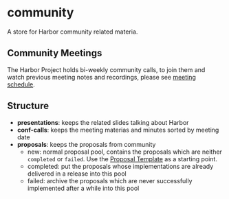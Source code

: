 # community

A store for Harbor community related materia.

## Community Meetings

The Harbor Project holds bi-weekly community calls, to join them and watch previous meeting notes and recordings, please see [meeting schedule](MEETING_SCHEDULE.md).

## Structure

* **presentations**: keeps the related slides talking about Harbor
* **conf-calls**: keeps the meeting materias and minutes sorted by meeting date
* **proposals**: keeps the proposals from community
  * new: normal proposal pool, contains the proposals which are neither `completed` or `failed`. Use the [Proposal Template](./proposals/TEMPLATE.md) as a starting point.
  * completed: put the proposals whose implementations are already delivered in a release into this pool
  * failed: archive the proposals which are never successfully implemented after a while into this pool
